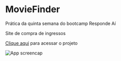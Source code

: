 # MovieFinder

Prática da quinta semana do bootcamp Responde Aí

Site de compra de ingressos

[Clique aqui](https://rafaelbahiense.github.io/MovieFinder/) para acessar o projeto


![App screencap](https://github.com/RafaelBahiense/MovieFinder/blob/master/img/Screenshot.pngraw=true)
